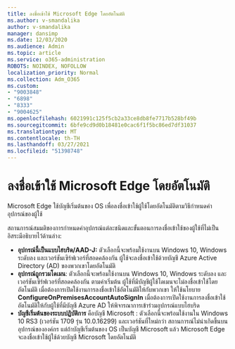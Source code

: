 ```yaml
---
title: ลงชื่อเข้าใช้ Microsoft Edge โดยอัตโนมัติ
ms.author: v-smandalika
author: v-smandalika
manager: dansimp
ms.date: 12/03/2020
ms.audience: Admin
ms.topic: article
ms.service: o365-administration
ROBOTS: NOINDEX, NOFOLLOW
localization_priority: Normal
ms.collection: Adm_O365
ms.custom:
- "9003848"
- "6898"
- "8333"
- "9004625"
ms.openlocfilehash: 6021991c125f5cb2a33ce8db8fe7717b528bf49b
ms.sourcegitcommit: 6bfe9cd9d0b18481e0cac6f1f5bc86ed7df31037
ms.translationtype: MT
ms.contentlocale: th-TH
ms.lasthandoff: 03/27/2021
ms.locfileid: "51398748"
---
```

# <a name="sign-in-to-microsoft-edge-automatically"></a>ลงชื่อเข้าใช้ Microsoft Edge โดยอัตโนมัติ

Microsoft Edge ใช้บัญชีเริ่มต้นของ OS เพื่อลงชื่อเข้าใช้ผู้ใช้โดยอัตโนมัติตามวิธีกําหนดค่าอุปกรณ์ของผู้ใช้ 

สถานการณ์สมมติของการกําหนดค่าอุปกรณ์แต่ละชนิดและขั้นตอนการลงชื่อเข้าใช้ของผู้ใช้ที่ไม่เป็นอิสระมีอธิบายไว้ด้านล่าง:

- **อุปกรณ์นี้เป็นแบบไฮบริด/AAD-J:** ตัวเลือกนี้จะพร้อมใช้งานบน Windows 10, Windows ระดับลง และเวอร์ชันเซิร์ฟเวอร์ที่สอดคล้องกัน ผู้ใช้จะลงชื่อเข้าใช้ด้วยบัญชี Azure Active Directory (AD) ของพวกเขาโดยอัตโนมัติ
- **อุปกรณ์ถูกรวมโดเมน**: ตัวเลือกนี้จะพร้อมใช้งานบน Windows 10, Windows ระดับลง และเวอร์ชันเซิร์ฟเวอร์ที่สอดคล้องกัน ตามค่าเริ่มต้น ผู้ใช้ที่มีบัญชีผู้ใช้โดเมนจะไม่ลงชื่อเข้าใช้โดยอัตโนมัติ เมื่อต้องการเปิดใช้งานการลงชื่อเข้าใช้อัตโนมัติให้กับพวกเขา ให้ใช้นโยบาย **ConfigureOnPremisesAccountAutoSignIn** เมื่อต้องการเปิดใช้งานการลงชื่อเข้าใช้อัตโนมัติให้กับผู้ใช้ที่มีบัญชี Azure AD ให้พิจารณาการเข้าร่วมอุปกรณ์แบบไฮบริด
- **บัญชีเริ่มต้นของระบบปฏิบัติการ** คือบัญชี Microsoft : ตัวเลือกนี้จะพร้อมใช้งานใน Windows 10 RS3 (เวอร์ชัน 1709 รุ่น 10.0.16299) และเวอร์ชันที่ใหม่กว่า สถานการณ์ไม่น่าเกิดขึ้นบนอุปกรณ์ขององค์กร แต่ถ้าบัญชีเริ่มต้นของ OS เป็นบัญชี Microsoft แล้ว Microsoft Edge จะลงชื่อเข้าใช้ผู้ใช้ด้วยบัญชี Microsoft โดยอัตโนมัติ
 
 
